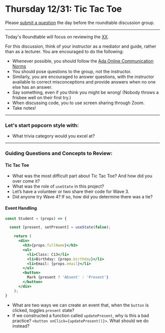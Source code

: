# Thursday 12/31: Tic Tac Toe

Please [submit a question](https://airtable.com/shrOEPwWbMZXxXlTt) the day before the roundtable discussion group.

---

Today's Roundtable will focus on reviewing the [XX](https://learn-2.galvanize.com/cohorts/2036/).

For this discussion, think of your instructor as a mediator and guide, rather than as a lecturer. You are encouraged to do the following:

* Whenever possible, you should follow the [Ada Online Communication Norms](https://learn-2.galvanize.com/cohorts/2036/blocks/882/content_files/00-welcome-to-ada/02-wk01-online-communication-norms.md)
* You should pose questions to the group, not the instructor.
* Similarly, you are encouraged to answer questions, with the instructor available to correct misconceptions and provide answers when no one else has an answer.
* Say something, even if you think you might be wrong! (Nobody throws a frisbee well on their first try.)
* When discussing code, you to use screen sharing through Zoom.
* Take notes!

---

### Let's start popcorn style with:
* What trivia category would you excel at?

---

### Guiding Questions and Concepts to Review:

#### Tic Tac Toe
* What was the most difficult part about Tic Tac Toe? And how did you over come it?
* What was the role of `useState` in this project?
* Let’s have a volunteer or two share their code for Wave 3.
* Did anyone try Wave 4? If so, how did you determine there was a tie?

#### Event Handling

```jsx
const Student = (props) => {

  const [present, setPresent] = useState(false);

    return (
      <div>
        <h3>{props.fullName}</h3>
        <ul>
          <li>Class: C13</li>
          <li>Birthday: {props.birthday}</li>
          <li>Email: {props.email}</li>
        </ul>
        <button>
          Mark {present ? 'Absent' : 'Present'}
        </button>
      </div>
    );
}
```
* What are two ways we can create an event that, when the `button` is clicked, toggles `present` state?
* If we constructed a function called `updatePresent`, why is this a bad practice? `<button onClick={updatePresent()}>`. What should we do instead?
